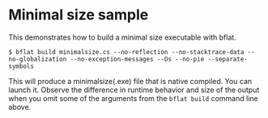 # Minimal size sample

This demonstrates how to build a minimal size executable with bflat.

```console
$ bflat build minimalsize.cs --no-reflection --no-stacktrace-data --no-globalization --no-exception-messages --Os --no-pie --separate-symbols
```

This will produce a minimalsize(.exe) file that is native compiled. You can launch it. Observe the difference in runtime behavior and size of the output when you omit some of the arguments from the `bflat build` command line above.
